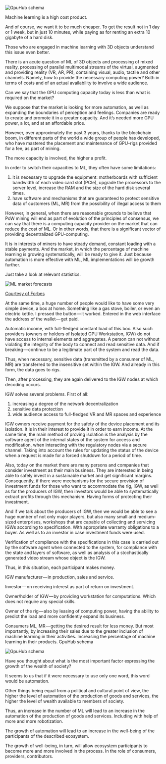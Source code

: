 ![GpuHub schema](https://github.com/gpuhub/gpuhub.github.io/raw/master/images/hub.png "GpuHub")

Machine learning is a high cost product.

And of course, we want it to be much cheaper. To get the result not in 1 day or 1 week, but in just 10 minutes, while paying as for renting an extra 10 gigabyte of a hard disk.

Those who are engaged in machine learning with 3D objects understand this issue even better.

There is an acute question of ML of 3D objects and processing of mixed reality, processing of parallel multimodal streams of the virtual, augmented and providing reality (VR, AR, PR), containing visual, audio, tactile and other channels. Namely, how to provide the necessary computing power? Both in terms of costs and of an actual availability to involve a wide audience.

Can we say that the GPU computing capacity today is less than what is required on the market?

We suppose that the market is looking for more automation, as well as expanding the boundaries of perception and feelings. Companies are ready to create and promote it in a greater capacity. And it’s needed more GPU power, a lot, and at an affordable price.

However, over approximately the past 3 years, thanks to the blockchain boom, in different parts of the world a wide group of people has developed, who have mastered the placement and maintenance of GPU-rigs provided for a fee, as part of mining.

The more capacity is involved, the higher a profit.

In order to switch their capacities to ML, they often have some limitations:
1) it is necessary to upgrade the equipment: motherboards with sufficient bandwidth of each video card slot (PCIe), upgrade the processors to the server level, increase the RAM and the size of the hard disk several times.
2) have software and mechanisms that are guaranteed to protect sensitive data of customers (ML, MR) from the possibility of illegal access to them

However, in general, when there are reasonable grounds to believe that PoW mining will end as part of evolution of the principles of consensus, we can say that there is a computing capacity provider on the market that can reduce the cost of ML. Or in other words, that there is a significant vector of providing decentralized GPU-computing.

It is in interests of miners to have steady demand, constant loading with a stable payments. And the market, in which the percentage of machine learning is growing systematically, will be ready to give it. Just because automation is more effective with ML, ML implementations will be growth further.

Just take a look at relevant statistics.

![ML market forecasts](https://github.com/gpuhub/gpuhub.github.io/raw/master/images/ML_market_forbes.jpeg "ML market forecasts")

[Courtesy of Forbes](https://www.forbes.com/sites/louiscolumbus/2018/02/18/roundup-of-machine-learning-forecasts-and-market-estimates-2018/#12a45d142225)

At the same time, a huge number of people would like to have some very simple device, a box at home. Something like a gas stove, boiler, or even an electric kettle.
I pressed the button — it worked. Entered in the web interface the address of the wallet — get paid.

Automatic income, with full-fledged constant load of this box.
Also such providers (owners or holders of Isolated GPU Workstation, IGW) do not have access to internal elements and aggregates. A person can not without violating the integrity of the body to connect and read sensitive data. And if breaking — continue to be a legitimate part of the system and read the data.

Thus, when necessary, sensitive data (transmitted by a consumer of ML, MR) are transferred to the insensitive set within the IGW. And already in this form, the data goes to rigs.

Then, after processing, they are again delivered to the IGW nodes at which decoding occurs.

IGW solves several problems. First of all:
1) increasing a degree of the network decentralization
2) sensitive data protection
3) wide audience access to full-fledged VR and MR spaces and experience

IGW owners receive payment for the safety of the device placement and its isolation. It is in their interest to provide it in order to earn income. At the same time, the main method of proving isolation is the analysis by the software agent of the internal states of the system for access and modification, when interacting with the regulatory nodes via a secure channel. Taking into account the rules for updating the status of the device when a request is made for a forced shutdown for a period of time.

Also, today on the market there are many persons and companies that consider investment as their main business.
They are interested in being able to safely invest in a sustainable market and get significant margins.
Consequently, if there were mechanisms for the secure provision of investment funds for those who want to accommodate the rig, IGW, as well as for the producers of IGW, then investors would be able to systematically extract profits through this mechanism. Having forms of protecting their investment.

And if we talk about the producers of IGW, then we would be able to see a huge number of not only major players, but also many small and medium-sized enterprises, workshops that are capable of collecting and servicing IGWs according to specification. With appropriate warranty obligations to a buyer. As well as to an investor in case investment funds were used.

Verification of compliance with the specifications in this case is carried out by the software agent when connected to the system, for compliance with the state and layers of software, as well as analysis of a stochastically generated video stream whose object is the IGW.

Thus, in this situation, each participant makes money.

IGW manufacturer — in production, sales and service.

Investor — on receiving interest as part of return on investment.

Owner/holder of IGW — by providing workstation for computations. Which does not require any special skills.

Owner of the rig — also by leasing of computing power, having the ability to predict the load and more confidently expand its business.

Consumers ML, MR — getting the desired result for less money. But most importantly, by increasing their sales due to the greater inclusion of machine learning in their activities. Increasing the percentage of machine learning in their products.
GpuHub schema

![GpuHub schema](https://github.com/gpuhub/gpuhub.github.io/raw/master/images/schema.png "GpuHub Schema")

Have you thought about what is the most important factor expressing the growth of the wealth of society?

It seems to us that if it were necessary to use only one word, this word would be automation.

Other things being equal from a political and cultural point of view, the higher the level of automation of the production of goods and services, the higher the level of wealth available to members of society.

Thus, an increase in the number of ML will lead to an increase in the automation of the production of goods and services. Including with help of more and more robotization.

The growth of automation will lead to an increase in the well-being of the participants of the described ecosystem.

The growth of well-being, in turn, will allow ecosystem participants to become more and more involved in the process. In the role of consumers, providers, contributors.
